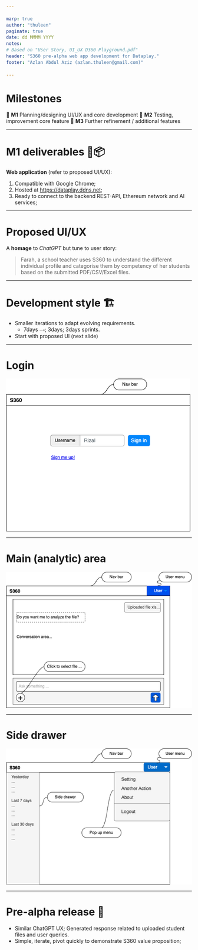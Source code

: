 ```yaml
---

marp: true
author: "thuleen"
paginate: true
date: dd MMMM YYYY
notes: 
# Based on "User Story, UI_UX D360 Playground.pdf"
header: "S360 pre-alpha web app development for Dataplay."
footer: "Azlan Abdul Aziz (azlan.thuleen@gmail.com)"

---
```


# Milestones

🎯 **M1** Planning/designing UI/UX and core development 
🎯 **M2** Testing, improvement core feature
🎯 **M3** Further refinement / additional features

<!--

NOTES: 

👉 Removed task deployment in M3 - not relevant for time being.

👉 Project duration 12 weeks - 4 sessions - 2hour each session 

👉 Thuleen will call for discussion - if requires, twice a week for progress update.

️👉 To deploy "a working web app" in 14 days but will be far from ideal

👉 Deployment not relevant as S360 still in development 

 -->

---

# M1 deliverables 🤝📦 

**Web application** (refer to proposed UI/UX): 
1. Compatible with Google Chrome;
2. Hosted at https://dataplay.ddns.net; 
3. Ready to connect to the backend REST-API, Ethereum network and AI services; 

<!-- 

NOTES:

👉 M1 basically to come up with a web app that resembles S360 main idea.

👉 Challenge since to link with endpoints and not enough time to test as we want expose to external parties.

👉 Doable but the end result of 14 days of worth of development will be far from perfect!

--->

---

# Proposed UI/UX

A **homage** to _ChatGPT_ but tune to user story: 

> Farah, a school teacher uses S360 to understand the different individual profile and categorise them by competency of her students based on the submitted PDF/CSV/Excel files.

<!-- 
NOTES:

👉 Reqeust permission from Dataplay (client) so that we can have some freedom to design UXUI -as the team do not have a clear direction and demand a short development time?!.

👉 For now settle for the "Farah user story". However request to drop for the PDF support for the time being. ie. This version.

--->

---

# Development style 🏗️

 - Smaller iterations to adapt evolving requirements.
    - 7days ⤏; 3days; 3days sprints.
 - Start with proposed UI (next slide)


<!-- 

NOTES:

👉 Start with proposed UI in the next 7 days to scaffold first iteration and establish pattern to interface with backend services (SNAD-API and AI).


--->

---

# Login

![main-analyze area](./images/s360-ui-login.png)

<!-- 

NOTES:

👉 For the time being, a simple login (just username and no password) so we can focus the development on the core functionality of the app.

👉 At least the login page emphasis on the idea that the app is capable of role-based-access-control ("RBAC"). User association to an organization/school/department. 

--->


------

# Main (analytic) area

![main-analyze area](./images/s360-ui.png)

<!-- 

NOTES:

👉 Page which user will spend most of the time while using the app.

👉 Homage to ChatGPT.

👉 Able to guide user to set of questions related to S360 main concept?

--->

---

#  Side drawer

![main-analyze area](./images/s360-ui-left-drawer.png)

<!-- 

NOTES:

👉 Optional feature where user can browse conversation history.

--->

---

# Pre-alpha release 🚀

- Similar ChatGPT UX;
  Generated response related to uploaded student files and user queries.
- Simple, iterate, pivot quickly to demonstrate S360 value proposition;


<!-- 

NOTES:

👉 Pre-alpha (14 days dev) means first internal release & testing, very unstable, missing features and buggy. 

👉 We have configured/comissioned hyperledger network and SNAD-API (REST-API). Previously thuleen is not expected to develop the UI. So client must understood that thuleen is expected to develop an web app not just an API!

👉 However, this is already considered as reflected in the latest/submitted quotation. 

👉 Now a frontend but to link with the SNAD-API and AI endpoints.

👉 Frontend dev does not meant just front end but also changes in the SNAD-API to suit UX.

--->